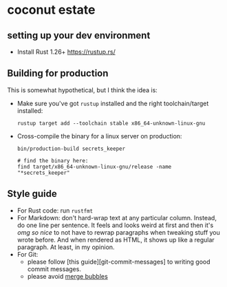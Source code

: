 # coconut estate

## setting up your dev environment

* Install Rust 1.26+ <https://rustup.rs/>

## Building for production

This is somewhat hypothetical, but I think the idea is:

* Make sure you've got `rustup` installed and the right toolchain/target installed:

  ```shell
  rustup target add --toolchain stable x86_64-unknown-linux-gnu
  ```

* Cross-compile the binary for a linux server on production:

  ```shell
  bin/production-build secrets_keeper

  # find the binary here:
  find target/x86_64-unknown-linux-gnu/release -name "*secrets_keeper"
  ```

## Style guide

- For Rust code: run `rustfmt`
- For Markdown: don't hard-wrap text at any particular column.
  Instead, do one line per sentence.
  It feels and looks weird at first and then it's _omg so nice_ to not have to rewrap paragraphs when tweaking stuff you wrote before.
  And when rendered as HTML, it shows up like a regular paragraph.
  At least, in my opinion.
- For Git:
  - please follow [this guide][git-commit-messages] to writing good commit messages.
  - please avoid [merge bubbles]

[git-commmit-messages]: :https://tbaggery.com/2008/04/19/a-note-about-git-commit-messages.html
[merge bubbles]: https://stackoverflow.com/a/26239382
